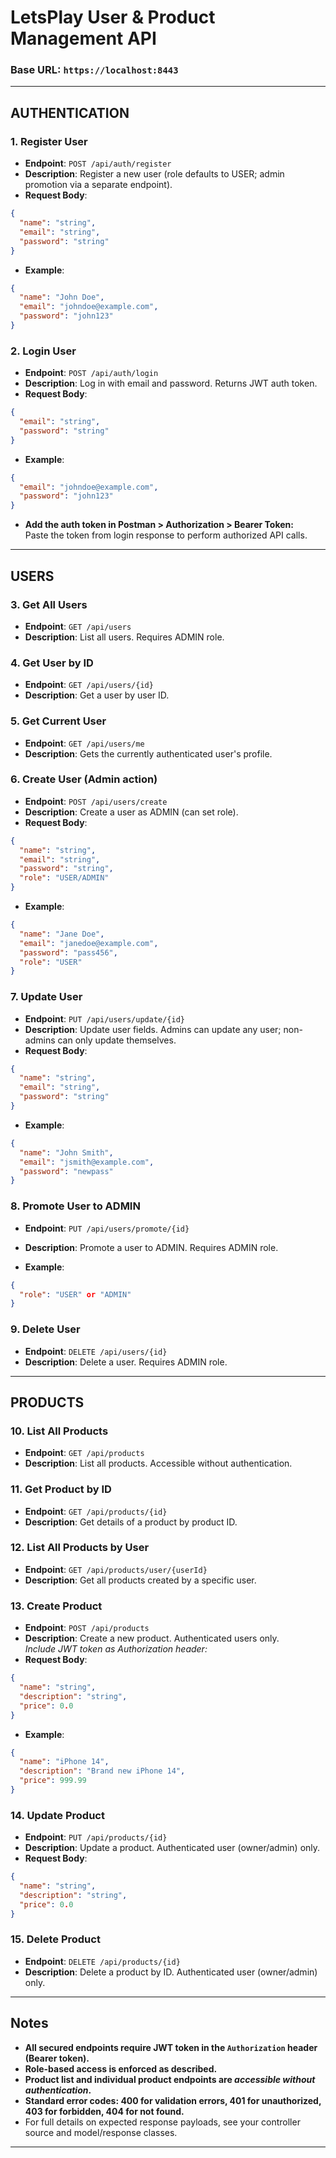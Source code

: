 # LetsPlay User & Product Management API

### Base URL: `https://localhost:8443`

***

## AUTHENTICATION

### 1. Register User
- **Endpoint**: `POST /api/auth/register`
- **Description**: Register a new user (role defaults to USER; admin promotion via a separate endpoint).
- **Request Body**:
```json
{
  "name": "string",
  "email": "string",
  "password": "string"
}
```
- **Example**:
```json
{
  "name": "John Doe",
  "email": "johndoe@example.com",
  "password": "john123"
}
```

### 2. Login User
- **Endpoint**: `POST /api/auth/login`
- **Description**: Log in with email and password. Returns JWT auth token.
- **Request Body**:
```json
{
  "email": "string",
  "password": "string"
}
```
- **Example**:
```json
{
  "email": "johndoe@example.com",
  "password": "john123"
}
```
- **Add the auth token in Postman > Authorization > Bearer Token:**  
  Paste the token from login response to perform authorized API calls.

***

## USERS

### 3. Get All Users
- **Endpoint**: `GET /api/users`
- **Description**: List all users. Requires ADMIN role.

### 4. Get User by ID
- **Endpoint**: `GET /api/users/{id}`
- **Description**: Get a user by user ID.

### 5. Get Current User
- **Endpoint**: `GET /api/users/me`
- **Description**: Gets the currently authenticated user's profile.

### 6. Create User (Admin action)
- **Endpoint**: `POST /api/users/create`
- **Description**: Create a user as ADMIN (can set role).
- **Request Body**:
```json
{
  "name": "string",
  "email": "string",
  "password": "string",
  "role": "USER/ADMIN"
}
```
- **Example**:
```json
{
  "name": "Jane Doe",
  "email": "janedoe@example.com",
  "password": "pass456",
  "role": "USER"
}
```

### 7. Update User
- **Endpoint**: `PUT /api/users/update/{id}`
- **Description**: Update user fields. Admins can update any user; non-admins can only update themselves.
- **Request Body**:
```json
{
  "name": "string",
  "email": "string",
  "password": "string"
}
```
- **Example**:
```json
{
  "name": "John Smith",
  "email": "jsmith@example.com",
  "password": "newpass"
}
```

### 8. Promote User to ADMIN
- **Endpoint**: `PUT /api/users/promote/{id}`
- **Description**: Promote a user to ADMIN. Requires ADMIN role.

- **Example**:
```json
{
  "role": "USER" or "ADMIN"
}
```
### 9. Delete User
- **Endpoint**: `DELETE /api/users/{id}`
- **Description**: Delete a user. Requires ADMIN role.

***

## PRODUCTS

### 10. List All Products
- **Endpoint**: `GET /api/products`
- **Description**: List all products. Accessible without authentication.

### 11. Get Product by ID
- **Endpoint**: `GET /api/products/{id}`
- **Description**: Get details of a product by product ID.

### 12. List All Products by User
- **Endpoint**: `GET /api/products/user/{userId}`
- **Description**: Get all products created by a specific user.

### 13. Create Product
- **Endpoint**: `POST /api/products`
- **Description**: Create a new product. Authenticated users only.  
  *Include JWT token as Authorization header:*
- **Request Body**:
```json
{
  "name": "string",
  "description": "string",
  "price": 0.0
}
```
- **Example**:
```json
{
  "name": "iPhone 14",
  "description": "Brand new iPhone 14",
  "price": 999.99
}
```

### 14. Update Product
- **Endpoint**: `PUT /api/products/{id}`
- **Description**: Update a product. Authenticated user (owner/admin) only.
- **Request Body**:
```json
{
  "name": "string",
  "description": "string",
  "price": 0.0
}
```

### 15. Delete Product
- **Endpoint**: `DELETE /api/products/{id}`
- **Description**: Delete a product by ID. Authenticated user (owner/admin) only.

***

## Notes

- **All secured endpoints require JWT token in the `Authorization` header (Bearer token).**
- **Role-based access is enforced as described.**
- **Product list and individual product endpoints are *accessible without authentication*.**
- **Standard error codes: 400 for validation errors, 401 for unauthorized, 403 for forbidden, 404 for not found.**
- For full details on expected response payloads, see your controller source and model/response classes.

***
